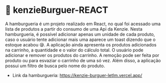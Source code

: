 # :hamburger: kenzieBurguer-REACT

A hamburgueria é um projeto realizado em React, no qual foi acessado uma lista de produtos a partir do consumo de uma Api da Kenzie. Nesta hamburgueria, é possível adicionar apenas um unidade de cada produto, caso o usuário tente adicionar mais uma aparece um toast dizendo que o estoque acabou :sleepy:. A aplicação ainda apresenta os produtos adicionados na carrinho, a quantidade e o valor do cálculo total. O usuário pode adicionar e remover os produtos do carrinho. A remoção pode ser feita por produto ou para esvaziar o carrinho de uma só vez. Além disso, a aplicação possui um filtro de busca pelo nome do produto.  
- Link da hamburgueria: https://kenzie-burguer-letlm.vercel.app/
